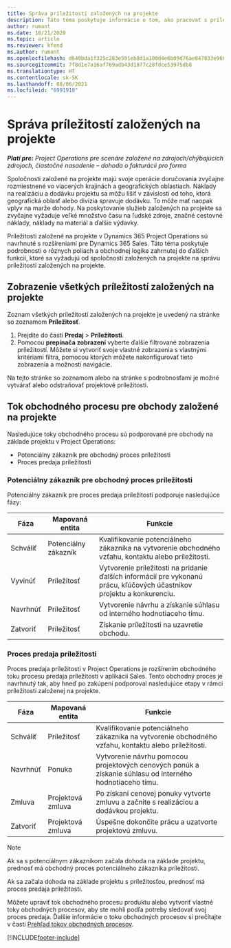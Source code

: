 ```yaml
---
title: Správa príležitostí založených na projekte
description: Táto téma poskytuje informácie o tom, ako pracovať s príležitosťami súvisiacimi s projektmi.
author: rumant
ms.date: 10/21/2020
ms.topic: article
ms.reviewer: kfend
ms.author: rumant
ms.openlocfilehash: d640bda1f325c283e591eb8d1a100d4e6b09d76ae847833e9664c3631eabd154
ms.sourcegitcommit: 7f8d1e7a16af769adb43d1877c28fdce53975db8
ms.translationtype: HT
ms.contentlocale: sk-SK
ms.lasthandoff: 08/06/2021
ms.locfileid: "6991910"
---
```

# <a name="manage-project-based-opportunities"></a>Správa príležitostí založených na projekte

_**Platí pre:** Project Operations pre scenáre založené na zdrojoch/chýbajúcich zdrojoch, čiastočné nasadenie – dohoda o fakturácii pro forma_

Spoločnosti založené na projekte majú svoje operácie doručovania zvyčajne rozmiestnené vo viacerých krajinách a geografických oblastiach. Náklady na realizáciu a dodávku projektu sa môžu líšiť v závislosti od toho, ktorá geografická oblasť alebo divízia spravuje dodávku. To môže mať naopak vplyv na marže dohody. Na poskytovanie služieb založených na projekte sa zvyčajne vyžaduje veľké množstvo času na ľudské zdroje, značné cestovné náklady, náklady na materiál a ďalšie výdavky.

Príležitosti založené na projekte v Dynamics 365 Project Operations sú navrhnuté s rozšíreniami pre Dynamics 365 Sales. Táto téma poskytuje podrobnosti o rôznych poliach a obchodnej logike zahrnutej do ďalších funkcií, ktoré sa vyžadujú od spoločností založených na projekte na správu príležitostí založených na projekte.

## <a name="view-all-project-based-opportunities"></a>Zobrazenie všetkých príležitostí založených na projekte

Zoznam všetkých príležitostí založených na projekte je uvedený na stránke so zoznamom **Príležitosť**. 

1. Prejdite do časti **Predaj** > **Príležitosti**.
2. Pomocou **prepínača zobrazení** vyberte ďalšie filtrované zobrazenia príležitostí. Môžete si vytvoriť svoje vlastné zobrazenia s vlastnými kritériami filtra, pomocou ktorých môžete nakonfigurovať tieto zobrazenia a možnosti navigácie.

Na tejto stránke so zoznamom alebo na stránke s podrobnosťami je možné vytvárať alebo odstraňovať projektové príležitosti.

## <a name="business-process-flow-for-project-based-deals"></a>Tok obchodného procesu pre obchody založené na projekte

Nasledujúce toky obchodného procesu sú podporované pre obchody na základe projektu v Project Operations:

- Potenciálny zákazník pre obchodný proces príležitosti
- Proces predaja príležitosti

### <a name="lead-to-opportunity-business-process"></a>Potenciálny zákazník pre obchodný proces príležitosti 
Potenciálny zákazník pre proces predaja príležitostí podporuje nasledujúce fázy:

| Fáza | Mapovaná entita | Funkcie |
| --- | --- | --- |
| Schváliť | Potenciálny zákazník | Kvalifikovanie potenciálneho zákazníka na vytvorenie obchodného vzťahu, kontaktu alebo príležitosti. |
| Vyvinúť | Príležitosť | Vytvorenie príležitosti na pridanie ďalších informácií pre vykonanú prácu, kľúčových účastníkov projektu a konkurenciu. |
| Navrhnúť | Príležitosť | Vytvorenie návrhu a získanie súhlasu od interného hodnotiaceho tímu. |
| Zatvoriť | Príležitosť | Získanie príležitosti na uzavretie obchodu. |

### <a name="opportunity-sales-process"></a>Proces predaja príležitosti
Proces predaja príležitosti v Project Operations je rozšírením obchodného toku procesu predaja príležitosti v aplikácii Sales. Tento obchodný proces je navrhnutý tak, aby hneď po zakúpení podporoval nasledujúce etapy v rámci príležitosti založenej na projekte.

| Fáza | Mapovaná entita | Funkcie |
| --- | --- | --- |
| Schváliť | Príležitosť | Kvalifikovanie potenciálneho zákazníka na vytvorenie obchodného vzťahu, kontaktu alebo príležitosti. |
| Navrhnúť | Ponuka | Vytvorenie návrhu pomocou projektových cenových ponúk a získanie súhlasu od interného hodnotiaceho tímu. |
| Zmluva | Projektová zmluva | Po získaní cenovej ponuky vytvorte zmluvu a začnite s realizáciou a dodávkou projektu. |
| Zatvoriť | Projektová zmluva | Úspešne dokončite prácu a uzatvorte projektovú zmluvu. |

> [!NOTE]
> Ak sa s potenciálnym zákazníkom začala dohoda na základe projektu, prednosť má obchodný proces potenciálneho zákazníka príležitosti.
>
> Ak sa začala dohoda na základe projektu s príležitosťou, prednosť má proces predaja príležitosti.

Môžete upraviť tok obchodného procesu produktu alebo vytvoriť vlastné toky obchodných procesov, aby ste mohli podľa potreby sledovať svoj proces predaja. Ďalšie informácie o toku obchodných procesov si prečítajte v časti [Prehľad tokov obchodných procesov](/dynamics365/customerengagement/on-premises/customize/business-process-flows-overview).


[!INCLUDE[footer-include](../includes/footer-banner.md)]